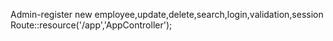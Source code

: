 Admin-register new employee,update,delete,search,login,validation,session
Route::resource('/app','AppController');
